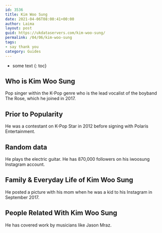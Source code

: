 ```yaml
---
id: 3536
title: Kim Woo Sung
date: 2021-04-06T08:00:41+00:00
author: Laima
layout: post
guid: https://ukdataservers.com/kim-woo-sung/
permalink: /04/06/kim-woo-sung
tags:
- say thank you
category: Guides
---
```


* some text
{: toc}


## Who is Kim Woo Sung
                  
                  
                  
Pop singer within the K-Pop genre who is the lead vocalist of the boyband The Rose, which he joined in 2017.
                  
              
            
              
            
                
                
                
## Prior to Popularity
                  
                  
                  
He was a contestant on K-Pop Star in 2012 before signing with Polaris Entertainment. 
                  
              
            
              
            
                
                
                
## Random data
                  
                  
                  
He plays the electric guitar. He has 870,000 followers on his iwoosung Instagram account. 
                  
              
            
              
            
                
                
                
## Family & Everyday Life of Kim Woo Sung
                  
                  
                  
He posted a picture with his mom when he was a kid to his Instagram in September 2017.
                  
              
            
              
            
                
                
                
## People Related With Kim Woo Sung
                  
                  
                  
He has covered work by musicians like Jason Mraz.
                  
              
            
              
            
                
              
            
              
              
            
            
              
            
          
          
          